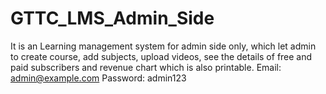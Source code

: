 # GTTC_LMS_Admin_Side
 It is an Learning management system for admin side only, which let admin to create course, add subjects, upload videos, see the details of free and paid subscribers and revenue chart which is also printable.
Email: admin@example.com
Password: admin123
